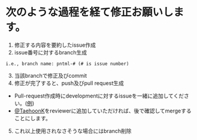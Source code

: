 # 次のような過程を経て修正お願いします。 
 
1. 修正する内容を要約したissue作成
2. issue番号に対するbranch生成 
```
i.e., branch name: pntml-# (# is issue number)
```
3. 当該branchで修正及びcommit 
4. 修正が完了すると、push及びpull request生成

- Pull-request作成時にdevelopmentに対するissueを一緒に追加してください。([例](https://github.com/dprtairc/pntml/pull/3))
- [@TaehoonK](https://github.com/TaehoonK)をreviewerに追加していただければ、後で確認してmergeすることにします。
 
5. これ以上使用されなさそうな場合にはbranch削除 

